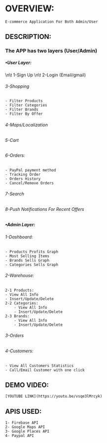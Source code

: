 # OVERVIEW:
	E-commerce Application For Both Admin/User 
## DESCRIPTION: 
### The APP has two layers (User/Admin)
##### •User Layer:
\n\t 1-Sign Up 
\n\t 2-Login (Email/gmail) 
###### 3-Shopping
    - Filter Products 
    - Filter Categories 
    - Filter Brands
    - Filter By Offer
###### 4-Maps/Localization
###### 5-Cart
###### 6-Orders:
    - PayPal payment method
    - Tracking Order
    - Orders History
    - Cancel/Remove Orders
######  7-Search
######  8-Push Notifications For Recent Offers
##### •Admin Layer:
###### 1-Dashboard:
    - Products Profits Graph 
    - Most Selling Items 
    - Brands Sells Graph
    - Categories Sells Graph
###### 2-Warehouse:
    2-1 Products:
	- View All Info
	- Insert/Update/Delete
    2-2 Categories:
        - View All Info
        - Insert/Update/Delete
    2-3 Brands:
        - View All Info
        - Insert/Update/Delete
###### 3-Orders
###### 4-Customers:
   	- View All Customers Statistics
   	- Call/Email Customer with one click
## DEMO VIDEO:
	[YOUTUBE LINK](https://youtu.be/vsqe3lMrcyk)
## APIS USED:
	1- Firebase API
	2- Google Maps API
	3- Google Places API 
	4- Paypal API




